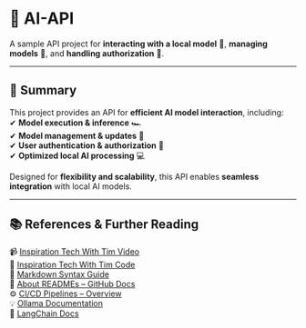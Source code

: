 # **🚀 AI-API**  
A sample API project for **interacting with a local model** 🧠, **managing models** 🔄, and **handling authorization** 🔐.  

---

## **📌 Summary**  
This project provides an API for **efficient AI model interaction**, including:  
✔ **Model execution & inference** 🏎️  
✔ **Model management & updates** 🔄  
✔ **User authentication & authorization** 🔐  
✔ **Optimized local AI processing** 💻  

Designed for **flexibility and scalability**, this API enables **seamless integration** with local AI models.  

---

## **📚 References & Further Reading**  
📹 [Inspiration Tech With Tim Video](https://youtu.be/cy6EAp4iNN4?feature=shared)<br>
👾 [Inspiration Tech With Tim Code](https://github.com/techwithtim/API-For-Your-LLM/tree/main)<br>
📖 [Markdown Syntax Guide](https://docs.github.com/en/get-started/writing-on-github/working-with-advanced-formatting)  
📖 [About READMEs – GitHub Docs](https://docs.github.com/en/repositories/managing-your-repositorys-settings-and-features/customizing-your-repository/about-readmes#about-readmes)  
⚙️ [CI/CD Pipelines – Overview](https://www.atlassian.com/continuous-delivery/ci-vs-ci-vs-cd)  
💡 [Ollama Documentation](https://ollama.com/docs)  
🧠 [LangChain Docs](https://python.langchain.com/)   
